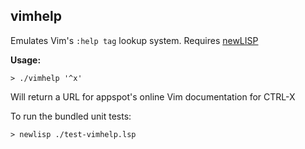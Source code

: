 ## vimhelp

Emulates Vim's `:help tag` lookup system.
Requires [newLISP](http://www.newlisp.org/)

**Usage:**

```
> ./vimhelp '^x'
```

Will return a URL for appspot's online Vim documentation for CTRL-X

To run the bundled unit tests:

```
> newlisp ./test-vimhelp.lsp
```
